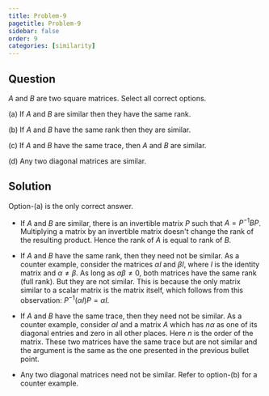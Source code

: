 ```yaml
---
title: Problem-9
pagetitle: Problem-9
sidebar: false
order: 9
categories: [similarity]
---
```


## Question

$A$ and $B$ are two square matrices. Select all correct options.

(a) If $A$ and $B$ are similar then they have the same rank.

(b) If $A$ and $B$ have the same rank then they are similar.

(c) If $A$ and $B$ have the same trace, then $A$ and $B$ are similar.

(d) Any two diagonal matrices are similar.

## Solution


Option-(a) is the only correct answer.



- If $A$ and $B$ are similar, there is an invertible matrix $P$ such that $A = P^{-1} B P$. Multiplying a matrix by an invertible matrix doesn't change the rank of the resulting product. Hence the rank of $A$ is equal to rank of $B$.



- If $A$ and $B$ have the same rank, then they need not be similar. As a counter example, consider the matrices $\alpha I$ and $\beta I$, where $I$ is the identity matrix and $\alpha \neq \beta$. As long as $\alpha \beta \neq 0$, both matrices have the same rank (full rank). But they are not similar. This is because the only matrix similar to a scalar matrix is the matrix itself, which follows from this observation: $P^{-1}(\alpha I)P = \alpha I$.



- If $A$ and $B$ have the same trace, then they need not be similar. As a counter example, consider $\alpha I$ and a matrix $A$ which has $n \alpha$ as one of its diagonal entries and zero in all other places. Here $n$ is the order of the matrix. These two matrices have the same trace but are not similar and the argument is the same as the one presented in the previous bullet point.



- Any two diagonal matrices need not be similar. Refer to option-(b) for a counter example.
